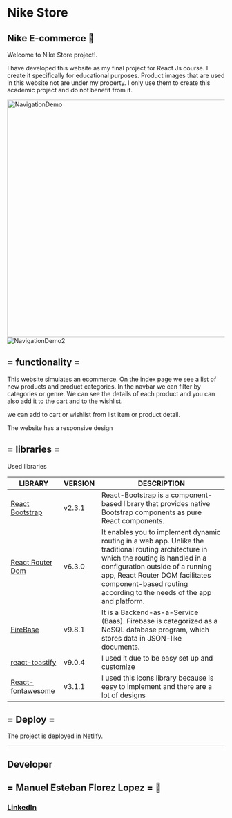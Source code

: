 # Nike Store
## Nike E-commerce 🛒

Welcome to Nike Store project!.

I have developed this website as my final project for React Js course. I create it specifically for educational purposes. 
Product images that are used in this website not are under my property. I only use them to create this academic project and do not benefit from it.

<img src="assets/images/sample.gif" alt="NavigationDemo" width="550"/>

<img src="assets/images/sample_2.gif" alt="NavigationDemo2" heigth="420"/>



## = functionality = 

This website simulates an ecommerce. On the index page we see a list of new products and product categories. In the navbar we can filter by categories or genre. We can see the details of each product and you can also add it to the cart and to the wishlist.

we can add to cart or wishlist from list item or product detail.

The website has a responsive design


## = libraries = 
Used libraries

| LIBRARY | VERSION | DESCRIPTION |
| ------ | ------ | ------ |
| [React Bootstrap](https://react-bootstrap.github.io/getting-started/introduction) | v2.3.1 | React-Bootstrap is a component-based library that provides native Bootstrap components as pure React components. 
| [React Router Dom](https://v5.reactrouter.com/web/guides/quick-start) | v6.3.0 | It enables you to implement dynamic routing in a web app. Unlike the traditional routing architecture in which the routing is handled in a configuration outside of a running app, React Router DOM facilitates component-based routing according to the needs of the app and platform. |
| [FireBase](https://firebase.google.com/docs) | v9.8.1 | It is a Backend-as-a-Service (Baas). Firebase is categorized as a NoSQL database program, which stores data in JSON-like documents. |
| [react-toastify](https://www.npmjs.com/package/react-toastify) | v9.0.4 | I used it due to be easy set up and customize |
| [React-fontawesome](https://fontawesome.com/v5/docs/web/use-with/react) | v3.1.1 | I used this icons library because is easy to implement and there are a lot of designs  |


## = Deploy = 
The project is deployed in [Netlify](https://www.netlify.com/).

----------------------------------------------------------------------------

## Developer
## = Manuel Esteban Florez Lopez = 📝

### [LinkedIn](https://www.linkedin.com/in/manuel-esteban-florez-lopez-0704a423b/) 